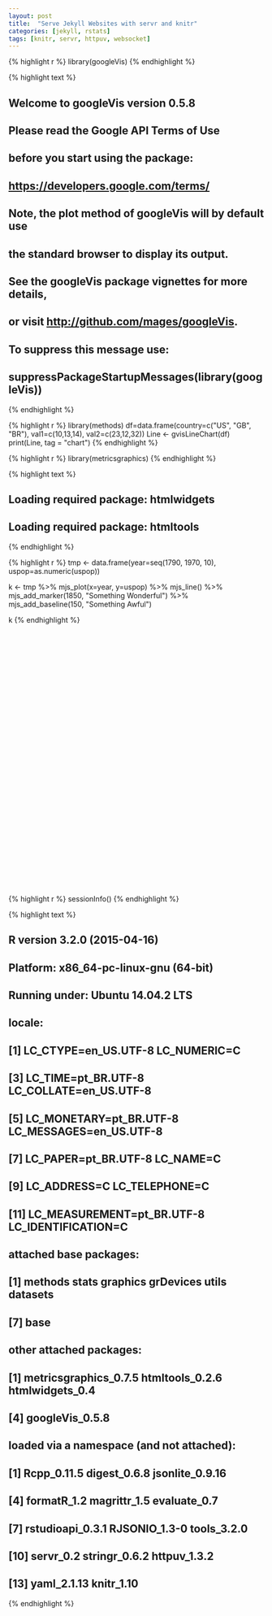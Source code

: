 ```yaml
---
layout: post
title:  "Serve Jekyll Websites with servr and knitr"
categories: [jekyll, rstats]
tags: [knitr, servr, httpuv, websocket]
---
```



{% highlight r %}
library(googleVis)
{% endhighlight %}



{% highlight text %}
## 
## Welcome to googleVis version 0.5.8
## 
## Please read the Google API Terms of Use
## before you start using the package:
## https://developers.google.com/terms/
## 
## Note, the plot method of googleVis will by default use
## the standard browser to display its output.
## 
## See the googleVis package vignettes for more details,
## or visit http://github.com/mages/googleVis.
## 
## To suppress this message use:
## suppressPackageStartupMessages(library(googleVis))
{% endhighlight %}



{% highlight r %}
library(methods)
df=data.frame(country=c("US", "GB", "BR"), 
              val1=c(10,13,14), 
              val2=c(23,12,32))
Line <- gvisLineChart(df)
print(Line, tag = "chart")
{% endhighlight %}

<!-- LineChart generated in R 3.2.0 by googleVis 0.5.8 package -->
<!-- Wed May 20 20:08:07 2015 -->


<!-- jsHeader -->
<script type="text/javascript">
 
// jsData 
function gvisDataLineChartID1f231f6465a1 () {
var data = new google.visualization.DataTable();
var datajson =
[
 [
 "US",
10,
23 
],
[
 "GB",
13,
12 
],
[
 "BR",
14,
32 
] 
];
data.addColumn('string','country');
data.addColumn('number','val1');
data.addColumn('number','val2');
data.addRows(datajson);
return(data);
}
 
// jsDrawChart
function drawChartLineChartID1f231f6465a1() {
var data = gvisDataLineChartID1f231f6465a1();
var options = {};
options["allowHtml"] = true;

    var chart = new google.visualization.LineChart(
    document.getElementById('LineChartID1f231f6465a1')
    );
    chart.draw(data,options);
    

}
  
 
// jsDisplayChart
(function() {
var pkgs = window.__gvisPackages = window.__gvisPackages || [];
var callbacks = window.__gvisCallbacks = window.__gvisCallbacks || [];
var chartid = "corechart";
  
// Manually see if chartid is in pkgs (not all browsers support Array.indexOf)
var i, newPackage = true;
for (i = 0; newPackage && i < pkgs.length; i++) {
if (pkgs[i] === chartid)
newPackage = false;
}
if (newPackage)
  pkgs.push(chartid);
  
// Add the drawChart function to the global list of callbacks
callbacks.push(drawChartLineChartID1f231f6465a1);
})();
function displayChartLineChartID1f231f6465a1() {
  var pkgs = window.__gvisPackages = window.__gvisPackages || [];
  var callbacks = window.__gvisCallbacks = window.__gvisCallbacks || [];
  window.clearTimeout(window.__gvisLoad);
  // The timeout is set to 100 because otherwise the container div we are
  // targeting might not be part of the document yet
  window.__gvisLoad = setTimeout(function() {
  var pkgCount = pkgs.length;
  google.load("visualization", "1", { packages:pkgs, callback: function() {
  if (pkgCount != pkgs.length) {
  // Race condition where another setTimeout call snuck in after us; if
  // that call added a package, we must not shift its callback
  return;
}
while (callbacks.length > 0)
callbacks.shift()();
} });
}, 100);
}
 
// jsFooter
</script>
 
<!-- jsChart -->  
<script type="text/javascript" src="https://www.google.com/jsapi?callback=displayChartLineChartID1f231f6465a1"></script>
 
<!-- divChart -->
  
<div id="LineChartID1f231f6465a1" 
  style="width: 500; height: automatic;">
</div>


{% highlight r %}
library(metricsgraphics)
{% endhighlight %}



{% highlight text %}
## Loading required package: htmlwidgets
## Loading required package: htmltools
{% endhighlight %}



{% highlight r %}
tmp <- data.frame(year=seq(1790, 1970, 10), uspop=as.numeric(uspop))

k <- tmp %>%
  mjs_plot(x=year, y=uspop) %>%
  mjs_line() %>%
  mjs_add_marker(1850, "Something Wonderful") %>%
  mjs_add_baseline(150, "Something Awful")  

k
{% endhighlight %}

<!--html_preserve--><div id="mjs-fc0029d858abb3a36a68b6e21c1448" class="metricsgraphics" style="width:504px;height:504px;"></div>
<div id="mjs-fc0029d858abb3a36a68b6e21c1448-legend" class="metricsgraphics-legend"></div>
<script type="application/json" data-for="mjs-fc0029d858abb3a36a68b6e21c1448">{"x":{"data":{"year":[1790,1800,1810,1820,1830,1840,1850,1860,1870,1880,1890,1900,1910,1920,1930,1940,1950,1960,1970],"uspop":[3.93,5.31,7.24,9.64,12.9,17.1,23.2,31.4,39.8,50.2,62.9,76,92,105.7,122.8,131.7,151.3,179.3,203.2]},"x_axis":true,"y_axis":true,"baseline_accessor":null,"predictor_accessor":null,"show_confidence_band":null,"chart_type":"line","xax_format":"plain","x_label":null,"y_label":null,"markers":[{"year":1850,"label":"Something Wonderful"}],"baselines":[{"value":150,"label":"Something Awful"}],"linked":false,"title":null,"description":null,"left":80,"right":10,"bottom":60,"buffer":8,"y_scale_type":"linear","yax_count":5,"xax_count":6,"x_rug":false,"y_rug":false,"area":false,"missing_is_zero":false,"size_accessor":null,"color_accessor":null,"color_type":"number","color_range":["blue","red"],"size_range":[1,5],"bar_height":20,"min_x":null,"max_x":null,"min_y":null,"max_y":null,"bar_margin":1,"binned":false,"bins":null,"least_squares":false,"interpolate":"cardinal","decimals":2,"show_rollover_text":true,"x_accessor":"year","y_accessor":"uspop","multi_line":null,"geom":"line","legend":null,"legend_target":null,"y_extended_ticks":false,"x_extended_ticks":false,"target":"#mjs-fc0029d858abb3a36a68b6e21c1448","full_width":true,"full_height":true,"animate_on_load":false},"evals":[]}</script><!--/html_preserve-->



{% highlight r %}
sessionInfo()
{% endhighlight %}



{% highlight text %}
## R version 3.2.0 (2015-04-16)
## Platform: x86_64-pc-linux-gnu (64-bit)
## Running under: Ubuntu 14.04.2 LTS
## 
## locale:
##  [1] LC_CTYPE=en_US.UTF-8       LC_NUMERIC=C              
##  [3] LC_TIME=pt_BR.UTF-8        LC_COLLATE=en_US.UTF-8    
##  [5] LC_MONETARY=pt_BR.UTF-8    LC_MESSAGES=en_US.UTF-8   
##  [7] LC_PAPER=pt_BR.UTF-8       LC_NAME=C                 
##  [9] LC_ADDRESS=C               LC_TELEPHONE=C            
## [11] LC_MEASUREMENT=pt_BR.UTF-8 LC_IDENTIFICATION=C       
## 
## attached base packages:
## [1] methods   stats     graphics  grDevices utils     datasets 
## [7] base     
## 
## other attached packages:
## [1] metricsgraphics_0.7.5 htmltools_0.2.6       htmlwidgets_0.4      
## [4] googleVis_0.5.8      
## 
## loaded via a namespace (and not attached):
##  [1] Rcpp_0.11.5      digest_0.6.8     jsonlite_0.9.16 
##  [4] formatR_1.2      magrittr_1.5     evaluate_0.7    
##  [7] rstudioapi_0.3.1 RJSONIO_1.3-0    tools_3.2.0     
## [10] servr_0.2        stringr_0.6.2    httpuv_1.3.2    
## [13] yaml_2.1.13      knitr_1.10
{% endhighlight %}

